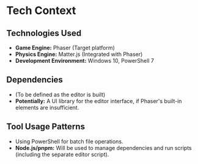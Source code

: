 # Tech Context

## Technologies Used

- **Game Engine:** Phaser (Target platform)
- **Physics Engine:** Matter.js (Integrated with Phaser)
- **Development Environment:** Windows 10, PowerShell 7

## Dependencies

- (To be defined as the editor is built)
- **Potentially:** A UI library for the editor interface, if Phaser's built-in elements are insufficient.

## Tool Usage Patterns

- Using PowerShell for batch file operations.
- **Node.js/pnpm:** Will be used to manage dependencies and run scripts (including the separate editor script).
